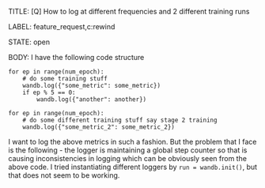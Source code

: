 TITLE:
[Q] How to log at different frequencies and 2 different training runs

LABEL:
feature_request,c:rewind

STATE:
open

BODY:
I have the following code structure

```
for ep in range(num_epoch):
    # do some training stuff
    wandb.log({"some_metric": some_metric})
    if ep % 5 == 0:
        wandb.log({"another": another})

for ep in range(num_epoch):
    # do some different training stuff say stage 2 training
    wandb.log({"some_metric_2": some_metric_2})
```
I want to log the above metrics in such a fashion. But the problem that I face is the following - the logger is maintaining a global step counter so that is causing inconsistencies in logging which can be obviously seen from the above code. I tried instantiating different loggers by `run = wandb.init()`, but that does not seem to be working.

